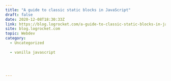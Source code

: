 ```yaml
---
title: "A guide to classic static blocks in JavaScript"
draft: false
date: 2020-12-08T18:30:33Z
link: https://blog.logrocket.com/a-guide-to-classic-static-blocks-in-javascript/?utm_medium=RSS&utm_source=hune
site: blog.logrocket.com
topic: Webdev
category:
  - Uncategorized
  
  - vanilla javascript
  
   
  

---
```

